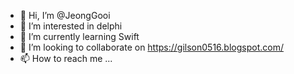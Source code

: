 - 👋 Hi, I’m @JeongGooi
- 👀 I’m interested in delphi
- 🌱 I’m currently learning Swift
- 💞️ I’m looking to collaborate on https://gilson0516.blogspot.com/
- 📫 How to reach me ...

<!---
JeongGooi/JeongGooi is a ✨ special ✨ repository because its `README.md` (this file) appears on your GitHub profile.
You can click the Preview link to take a look at your changes.
--->
